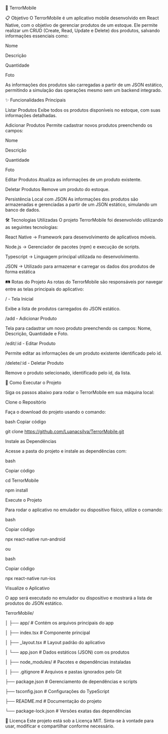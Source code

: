 🚀 TerrorMobile



📋 Objetivo
O TerrorMobile é um aplicativo mobile desenvolvido em React Native, com o objetivo de gerenciar produtos de um estoque. Ele permite realizar um CRUD (Create, Read, Update e Delete) dos produtos, salvando informações essenciais como:



Nome



Descrição



Quantidade



Foto



As informações dos produtos são carregadas a partir de um JSON estático, permitindo a simulação das operações mesmo sem um backend integrado.

✨ Funcionalidades Principais



Listar Produtos
Exibe todos os produtos disponíveis no estoque, com suas informações detalhadas.

Adicionar Produtos
Permite cadastrar novos produtos preenchendo os campos:

Nome



Descrição



Quantidade



Foto



Editar Produtos
Atualiza as informações de um produto existente.



Deletar Produtos
Remove um produto do estoque.

Persistência Local com JSON
As informações dos produtos são armazenadas e gerenciadas a partir de um JSON estático, simulando um banco de dados.




🛠️ Tecnologias Utilizadas
O projeto TerrorMobile foi desenvolvido utilizando as seguintes tecnologias:



React Native → Framework para desenvolvimento de aplicativos móveis.


Node.js → Gerenciador de pacotes (npm) e execução de scripts.


Typescript → Linguagem principal utilizada no desenvolvimento.


JSON → Utilizado para armazenar e carregar os dados dos produtos de forma estática



🛤️ Rotas do Projeto
As rotas do TerrorMobile são responsáveis por navegar entre as telas principais do aplicativo:


/ - Tela Inicial


Exibe a lista de produtos carregados do JSON estático.


/add - Adicionar Produto



Tela para cadastrar um novo produto preenchendo os campos: Nome, Descrição, Quantidade e Foto.


/edit/:id - Editar Produto



Permite editar as informações de um produto existente identificado pelo id.


/delete/:id - Deletar Produto



Remove o produto selecionado, identificado pelo id, da lista.




🚀 Como Executar o Projeto



Siga os passos abaixo para rodar o TerrorMobile em sua máquina local:

Clone o Repositório



Faça o download do projeto usando o comando:

bash
Copiar código



git clone https://github.com/Luanacsilva/TerrorMobile.git



Instale as Dependências



Acesse a pasta do projeto e instale as dependências com:




bash



Copiar código

cd TerrorMobile



npm install

Execute o Projeto



Para rodar o aplicativo no emulador ou dispositivo físico, utilize o comando:

bash

Copiar código

npx react-native run-android

ou


bash

Copiar código

npx react-native run-ios

Visualize o Aplicativo

O app será executado no emulador ou dispositivo e mostrará a lista de produtos do JSON estático.




TerrorMobile/

│
├── app/                    # Contém os arquivos principais do app


│   ├── index.tsx         # Componente principal


│   ├── _layout.tsx       # Layout padrão do aplicativo


│   └── app.json          # Dados estáticos (JSON) com os produtos


│
├── node_modules/         # Pacotes e dependências instaladas


│
├── .gitignore            # Arquivos e pastas ignorados pelo Git


├── package.json          # Gerenciamento de dependências e scripts


├── tsconfig.json         # Configurações do TypeScript


├── README.md             # Documentação do projeto


└── package-lock.json     # Versões exatas das dependências





📜 Licença
Este projeto está sob a Licença MIT.
Sinta-se à vontade para usar, modificar e compartilhar conforme necessário.


